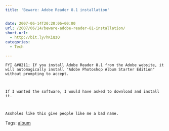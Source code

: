 ```yaml
---
title: 'Beware: Adobe Reader 8.1 installation'


date: 2007-06-14T20:20:06+00:00
url: /2007/06/14/beware-adobe-reader-81-installation/
short-url:
  - http://bit.ly/hKiQzQ
categories:
  - Tech

---
```

<div class='microid-mailto+http:sha1:1a333bb2de0351c13cde5b8077efa9f5d221e098'>
  
    FYI &#8211; If you install Adobe Reader 8.1 from the Adobe website, it will automagically install "Adobe Photoshop Album Starter Edition" without prompting to accept.
  
  
  
    If I wanted the software, I would have asked to download and install it.
  
  
  
    Assholes like this give people like me a bad name.
  
</div>

<div class="st-post-tags">
  Tags: <a href="http://www.cavort.org/tag/album/" title="album" rel="tag">album</a><br />
</div>